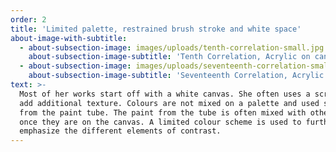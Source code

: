```yaml
---
order: 2
title: 'Limited palette, restrained brush stroke and white space'
about-image-with-subtitle:
  - about-subsection-image: images/uploads/tenth-correlation-small.jpg
    about-subsection-image-subtitle: 'Tenth Correlation, Acrylic on canvas, 30x30in'
  - about-subsection-image: images/uploads/seventeenth-correlation-small.jpg
    about-subsection-image-subtitle: 'Seventeenth Correlation, Acrylic on canvas, 30x30in'
text: >-
  Most of her works start off with a white canvas. She often uses a scraper to
  add additional texture. Colours are not mixed on a palette and used straight
  from the paint tube. The paint from the tube is often mixed with other colours
  once they are on the canvas. A limited colour scheme is used to further
  emphasize the different elements of contrast.
---
```


